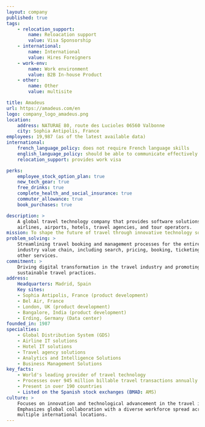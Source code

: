 ```yaml
---
layout: company
published: true
tags: 
    - relocation_support: 
        name: Reloacation support
        value: Visa Sponsorship
    - international: 
        name: International
        value: Hires Foreigners
    - work-env:
        name: Work environment
        value: B2B In-house Product
    - other: 
        name: Other
        value: multisite

title: Amadeus
url: https://amadeus.com/en
logo: company_logo_amadeus.png
location: 
    address: NATURAE 80, route des Lucioles 06560 Valbonne
    city: Sophia Antipolis, France
employees: 19,987 (as of the latest available data)
international:
    french_language_policy: does not require French language skills
    english_language_policy: should be able to communicate effectively in English
    relocation_support: provides work visa

perks: 
    employee_stock_option_plan: true
    new_tech_gear: true
    free_drinks: true
    complete_health_and_social_insurance: true
    commuter_allowance: true
    book_purchases: true

description: >
    A global travel technology company that provides software solutions for 
    airlines, airports, hotels, travel agencies, and tour operators.
mission: To shape the future of travel through innovative technology solutions.
problem_solving: >
    Streamlining travel booking and management processes for the entire travel 
    industry value chain, including search, pricing, booking, ticketing, and 
    other services.
commitment: >
    Driving digital transformation in the travel industry and promoting 
    sustainable travel practices.
address: 
    Headquarters: Madrid, Spain
    Key sites: 
    - Sophia Antipolis, France (product development)
    - Bel Air, France
    - London, UK (product development)
    - Bangalore, India (product development)
    - Erding, Germany (Data center)
founded_in: 1987
specialties:
    - Global Distribution System (GDS)
    - Airline IT solutions
    - Hotel IT solutions
    - Travel agency solutions
    - Analytics and Intelligence Solutions
    - Business Management Solutions
key_facts:
    - World's leading provider of travel technology
    - Processes over 945 million billable travel transactions annually
    - Present in over 190 countries
    - Listed on the Spanish stock exchanges (BMAD: AMS)
culture: >
    Focuses on innovation and technological advancement in the travel industry. 
    Emphasizes global collaboration with a diverse workforce spread across 
    multiple international locations.
---
```


